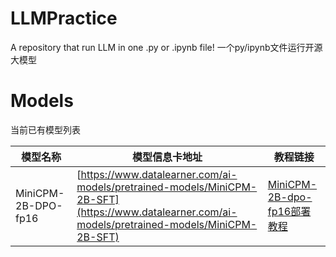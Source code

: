 # LLMPractice
A repository that run LLM in one .py or .ipynb file!
一个py/ipynb文件运行开源大模型

# Models

当前已有模型列表

|模型名称 |模型信息卡地址 | 教程链接 |
| ------------ | ------------ | ------------ |
MiniCPM-2B-DPO-fp16| [https://www.datalearner.com/ai-models/pretrained-models/MiniCPM-2B-SFT](https://www.datalearner.com/ai-models/pretrained-models/MiniCPM-2B-SFT)|[MiniCPM-2B-dpo-fp16部署教程](https://www.datalearner.com/llm-tutorials/pretrained-model-tutorials/how-to-deploy-minicpm-2b-pretrained-large-language-model) |
